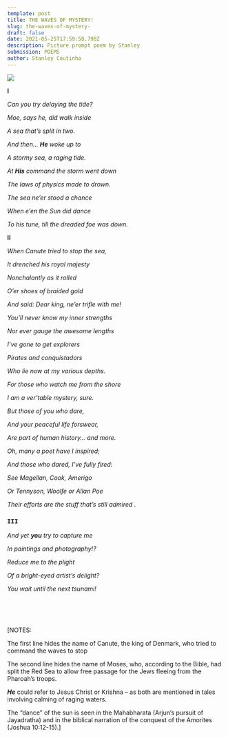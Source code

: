 ```yaml
---
template: post
title: THE WAVES OF MYSTERY!
slug: the-waves-of-mystery-
draft: false
date: 2021-05-25T17:59:58.798Z
description: Picture prompt poem by Stanley
submission: POEMS
author: Stanley Coutinho
---
```

![](/media/stanley.jpeg)

 **I**

*Can you try delaying the tide?*

*Moe, says he, did walk inside*

*A sea that’s split in two.*

*And then… **He** woke up to*

*A stormy sea, a raging tide.*

*At **His** command the storm went down*

*The laws of physics made to drown.*

*The sea ne’er stood a chance*

*When e’en the Sun did dance*

*To his tune, till the dreaded foe was down.*

**II**

*When Canute tried to stop the sea,*

*It drenched his royal majesty*

*Nonchalantly as it rolled*

*O’er shoes of braided gold*

*And said: Dear king, ne’er trifle with me!*

*You’ll never know my inner strengths*

*Nor ever gauge the awesome lengths*

*I’ve gone to get explorers*

*Pirates and conquistadors*

*Who lie now at my various depths.*

*For those who watch me from the shore*

*I am a ver’table mystery, sure.*

*But those of you who dare,*

*And your peaceful life forswear,* 

*Are part of human history… and more.*

*Oh, many a poet have I inspired;*

*And those who dared, I’ve fully fired:*

*See Magellan, Cook, Amerigo*

*Or Tennyson, Woolfe or Allan Poe*

*Their efforts are the stuff that’s still admired .*

### `III`

*And yet **you** try to capture me*

*In paintings and photography!?*

*Reduce me to the plight*

*Of a bright-eyed artist’s delight?*

*You wait until the next tsunami!*

<br/>

<br/>

<br/>

[NOTES:

The first line hides the name of Canute, the king of Denmark, who tried to command the waves to stop

The second line hides the name of Moses, who, according to the Bible, had split the Red Sea to allow free passage for the Jews fleeing from the Pharoah’s troops.

***He*** could refer to Jesus Christ or Krishna – as both are mentioned in tales involving calming of raging waters.

The “dance” of the sun is seen in the Mahabharata (Arjun’s pursuit of Jayadratha) and in the biblical narration of the conquest of the Amorites (Joshua 10:12-15).]
